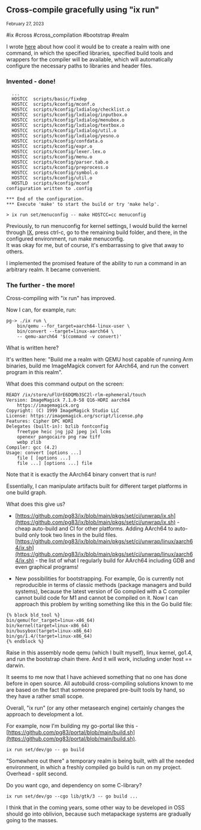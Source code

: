 ## Сross-compile gracefully using "ix run"
<sup> February 27, 2023 </sup>

#ix #cross #cross_compilation #bootstrap #realm

I wrote [here](7_Build_systems.md) about how cool it would be to create a realm with one command, in which the specified libraries, specified build tools and wrappers for the compiler will be available, which will automatically configure the necessary paths to libraries and header files.

### Invented - done!

```shell
  ...
  HOSTCC  scripts/basic/fixdep
  HOSTCC  scripts/kconfig/mconf.o
  HOSTCC  scripts/kconfig/lxdialog/checklist.o
  HOSTCC  scripts/kconfig/lxdialog/inputbox.o
  HOSTCC  scripts/kconfig/lxdialog/menubox.o
  HOSTCC  scripts/kconfig/lxdialog/textbox.o
  HOSTCC  scripts/kconfig/lxdialog/util.o
  HOSTCC  scripts/kconfig/lxdialog/yesno.o
  HOSTCC  scripts/kconfig/confdata.o
  HOSTCC  scripts/kconfig/expr.o
  HOSTCC  scripts/kconfig/lexer.lex.o
  HOSTCC  scripts/kconfig/menu.o
  HOSTCC  scripts/kconfig/parser.tab.o
  HOSTCC  scripts/kconfig/preprocess.o
  HOSTCC  scripts/kconfig/symbol.o
  HOSTCC  scripts/kconfig/util.o
  HOSTLD  scripts/kconfig/mconf
configuration written to .config

*** End of the configuration.
*** Execute 'make' to start the build or try 'make help'.

> ix run set/menuconfig -- make HOSTCC=cc menuconfig
```

Previously, to run menuconfig for kernel settings, I would build the kernel through [IX](https://github.com/stal-ix/ix), press ctrl-c, go to the remaining build folder, and there, in the configured environment, run make menuconfig.<br>
It was okay for me, but of course, it's embarrassing to give that away to others.

I implemented the promised feature of the ability to run a command in an arbitrary realm. It became convenient.

### The further - the more!

Cross-compiling with "ix run" has improved.

Now I can, for example, run:

```shell
pg-> ./ix run \
    bin/qemu --for_target=aarch64-linux-user \
    bin/convert --target=linux-aarch64 \
    -- qemu-aarch64 '$(command -v convert)'
```

What is written here?

It's written here: "Build me a realm with QEMU host capable of running Arm binaries, build me ImageMagick convert for AArch64, and run the convert program in this realm".

What does this command output on the screen:

```shell
READY /ix/store/uFlUrE6DQMb3SC2l-rlm-ephemeral/touch
Version: ImageMagick 7.1.0-58 Q16-HDRI aarch64  
    https://imagemagick.org
Copyright: (C) 1999 ImageMagick Studio LLC
License: https://imagemagick.org/script/license.php
Features: Cipher DPC HDRI 
Delegates (built-in): bzlib fontconfig 
    freetype heic jng jp2 jpeg jxl lcms 
    openexr pangocairo png raw tiff 
    webp zlib
Compiler: gcc (4.2)
Usage: convert [options ...] 
    file [ [options ...] 
    file ...] [options ...] file
```

Note that it is exactly the AArch64 binary convert that is run!

Essentially, I can manipulate artifacts built for different target platforms in one build graph.

What does this give us?

* [https://github.com/pg83/ix/blob/main/pkgs/set/ci/unwrap/ix.sh](https://github.com/pg83/ix/blob/main/pkgs/set/ci/unwrap/ix.sh) - cheap auto-build and CI for other platforms. Adding AArch64 to auto-build only took two lines in the build files.<br>
[https://github.com/pg83/ix/blob/main/pkgs/set/ci/unwrap/linux/aarch64/ix.sh](https://github.com/pg83/ix/blob/main/pkgs/set/ci/unwrap/linux/aarch64/ix.sh) - the list of what I regularly build for AArch64 including GDB and even graphical programs!

* New possibilities for bootstrapping. For example, Go is currently not reproducible in terms of classic methods (package managers and build systems), because the latest version of Go compiled with a C compiler cannot build code for M1 and cannot be compiled on it. Now I can approach this problem by writing something like this in the Go build file:

<!-- {% raw %} -->

```shell
{% block bld_tool %}
bin/qemu(for_target=linux-x86_64)
bin/kernel(target=linux-x86_64)
bin/busybox(target=linux-x86_64)
bin/go/1.4/(target=linux-x86_64)
{% endblock %}
```
<!-- {% endraw %} -->

Raise in this assembly node qemu (which I built myself), linux kernel, go1.4, and run the bootstrap chain there. And it will work, including under host == darwin.

It seems to me now that I have achieved something that no one has done before in open source. All autobuild cross-compiling solutions known to me are based on the fact that someone prepared pre-built tools by hand, so they have a rather small scope.

Overall, "ix run" (or any other metasearch engine) certainly changes the approach to development a lot.

For example, now I'm building my go-portal like this -
[https://github.com/pg83/portal/blob/main/build.sh](https://github.com/pg83/portal/blob/main/build.sh).
```
ix run set/dev/go -- go build
```

"Somewhere out there" a temporary realm is being built, with all the needed environment, in which a freshly compiled go build is run on my project. Overhead - split second.

Do you want cgo, and dependency on some C-library?
```
ix run set/dev/go --cgo lib/gtk/3 -- go build ...
```
I think that in the coming years, some other way to be developed in OSS should go into oblivion, because such metapackage systems are gradually going to the masses.
